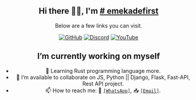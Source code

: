 
<div align=center>

## Hi there 👋🏽, I'm [# emekadefirst](https://github.com/emekadefirst)

Below are a few links you can visit.

[![GitHub](https://img.shields.io/badge/GitHub-Olayiwolaaa-blue)](https://github.com/Olayiwolaaa)
[![Discord](https://img.shields.io/badge/Discord-layiwolaaa-7289DA)](https://discordapp.com/users/layiwolaaa)
[![YouTube](https://img.shields.io/badge/YouTube-MKYG-red)](https://www.youtube.com/channel/UCHUWoP8X6wd8GEAK9Qhirxg)

## I’m currently working on myself
- 🌱 Learning Rust programming language  more.
- 👯 I’m available to collaborate on JS, Python || Django, Flask, Fast-API, Rest API project.
- 📫 How to reach me: 💬 <a href="https//:wa.me/+2348148374084" target="_blank">`[WhatsApp]`</a>,  📥 <a href="mailto:emekadefirst@gmail.com" target="_blank">`[Email]`</a>.
